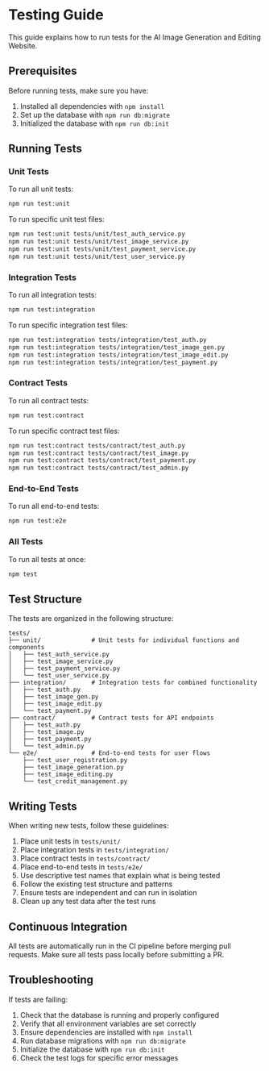 # Testing Guide

This guide explains how to run tests for the AI Image Generation and Editing Website.

## Prerequisites

Before running tests, make sure you have:
1. Installed all dependencies with `npm install`
2. Set up the database with `npm run db:migrate`
3. Initialized the database with `npm run db:init`

## Running Tests

### Unit Tests

To run all unit tests:
```bash
npm run test:unit
```

To run specific unit test files:
```bash
npm run test:unit tests/unit/test_auth_service.py
npm run test:unit tests/unit/test_image_service.py
npm run test:unit tests/unit/test_payment_service.py
npm run test:unit tests/unit/test_user_service.py
```

### Integration Tests

To run all integration tests:
```bash
npm run test:integration
```

To run specific integration test files:
```bash
npm run test:integration tests/integration/test_auth.py
npm run test:integration tests/integration/test_image_gen.py
npm run test:integration tests/integration/test_image_edit.py
npm run test:integration tests/integration/test_payment.py
```

### Contract Tests

To run all contract tests:
```bash
npm run test:contract
```

To run specific contract test files:
```bash
npm run test:contract tests/contract/test_auth.py
npm run test:contract tests/contract/test_image.py
npm run test:contract tests/contract/test_payment.py
npm run test:contract tests/contract/test_admin.py
```

### End-to-End Tests

To run all end-to-end tests:
```bash
npm run test:e2e
```

### All Tests

To run all tests at once:
```bash
npm test
```

## Test Structure

The tests are organized in the following structure:
```
tests/
├── unit/              # Unit tests for individual functions and components
│   ├── test_auth_service.py
│   ├── test_image_service.py
│   ├── test_payment_service.py
│   └── test_user_service.py
├── integration/       # Integration tests for combined functionality
│   ├── test_auth.py
│   ├── test_image_gen.py
│   ├── test_image_edit.py
│   └── test_payment.py
├── contract/          # Contract tests for API endpoints
│   ├── test_auth.py
│   ├── test_image.py
│   ├── test_payment.py
│   └── test_admin.py
└── e2e/               # End-to-end tests for user flows
    ├── test_user_registration.py
    ├── test_image_generation.py
    ├── test_image_editing.py
    └── test_credit_management.py
```

## Writing Tests

When writing new tests, follow these guidelines:
1. Place unit tests in `tests/unit/`
2. Place integration tests in `tests/integration/`
3. Place contract tests in `tests/contract/`
4. Place end-to-end tests in `tests/e2e/`
5. Use descriptive test names that explain what is being tested
6. Follow the existing test structure and patterns
7. Ensure tests are independent and can run in isolation
8. Clean up any test data after the test runs

## Continuous Integration

All tests are automatically run in the CI pipeline before merging pull requests. Make sure all tests pass locally before submitting a PR.

## Troubleshooting

If tests are failing:
1. Check that the database is running and properly configured
2. Verify that all environment variables are set correctly
3. Ensure dependencies are installed with `npm install`
4. Run database migrations with `npm run db:migrate`
5. Initialize the database with `npm run db:init`
6. Check the test logs for specific error messages